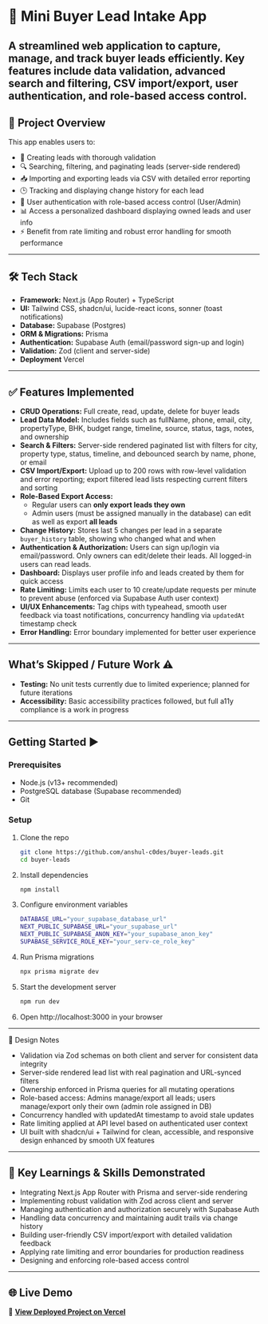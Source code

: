 # 🚀 Mini Buyer Lead Intake App

A streamlined web application to capture, manage, and track buyer leads efficiently. Key features include data validation, advanced search and filtering, CSV import/export, user authentication, and role-based access control.
---

## 📝 Project Overview

This app enables users to:

- 🚩 Creating leads with thorough validation
- 🔍 Searching, filtering, and paginating leads (server-side rendered)
- 📥 Importing and exporting leads via CSV with detailed error reporting
- 🕒 Tracking and displaying change history for each lead
- 🔐 User authentication with role-based access control (User/Admin)
- 📊 Access a personalized dashboard displaying owned leads and user info
- ⚡ Benefit from rate limiting and robust error handling for smooth performance

---

## 🛠️ Tech Stack

- **Framework:** Next.js (App Router) + TypeScript  
- **UI:** Tailwind CSS, shadcn/ui, lucide-react icons, sonner (toast notifications)  
- **Database:** Supabase (Postgres)  
- **ORM & Migrations:** Prisma  
- **Authentication:** Supabase Auth (email/password sign-up and login)  
- **Validation:** Zod (client and server-side)  
- **Deployment** Vercel

---

## ✅ Features Implemented

- **CRUD Operations:** Full create, read, update, delete for buyer leads  
- **Lead Data Model:** Includes fields such as fullName, phone, email, city, propertyType, BHK, budget range, timeline, source, status, tags, notes, and ownership  
- **Search & Filters:** Server-side rendered paginated list with filters for city, property type, status, timeline, and debounced search by name, phone, or email  
- **CSV Import/Export:** Upload up to 200 rows with row-level validation and error reporting; export filtered lead lists respecting current filters and sorting  
- **Role-Based Export Access:**  
  - Regular users can **only export leads they own**  
  - Admin users (must be assigned manually in the database) can edit as well as export **all leads**
- **Change History:** Stores last 5 changes per lead in a separate `buyer_history` table, showing who changed what and when  
- **Authentication & Authorization:** Users can sign up/login via email/password. Only owners can edit/delete their leads. All logged-in users can read leads.  
- **Dashboard:** Displays user profile info and leads created by them for quick access  
- **Rate Limiting:** Limits each user to 10 create/update requests per minute to prevent abuse (enforced via Supabase Auth user context)  
- **UI/UX Enhancements:** Tag chips with typeahead, smooth user feedback via toast notifications, concurrency handling via `updatedAt` timestamp check  
- **Error Handling:** Error boundary implemented for better user experience  

---

## What’s Skipped / Future Work ⚠️

- **Testing:** No unit tests currently due to limited experience; planned for future iterations  
- **Accessibility:** Basic accessibility practices followed, but full a11y compliance is a work in progress  

---

## Getting Started ▶️

### Prerequisites

- Node.js (v13+ recommended)  
- PostgreSQL database (Supabase recommended)  
- Git  

### Setup

1. Clone the repo  
   ```bash
   git clone https://github.com/anshul-c0des/buyer-leads.git
   cd buyer-leads
   ```
2. Install dependencies
   ```bash
   npm install
   ```
3. Configure environment variables
   ```bash
   DATABASE_URL="your_supabase_database_url"
   NEXT_PUBLIC_SUPABASE_URL="your_supabase_url"
   NEXT_PUBLIC_SUPABASE_ANON_KEY="your_supabase_anon_key"
   SUPABASE_SERVICE_ROLE_KEY="your_serv-ce_role_key"
   ```
4. Run Prisma migrations
   ```bash
   npx prisma migrate dev
   ```
5. Start the development server
   ```bash
   npm run dev
   ```
6. Open http://localhost:3000 in your browser

---

🧠 Design Notes

-  Validation via Zod schemas on both client and server for consistent data integrity
-  Server-side rendered lead list with real pagination and URL-synced filters
-  Ownership enforced in Prisma queries for all mutating operations
-  Role-based access: Admins manage/export all leads; users manage/export only their own (admin role assigned in DB)
-  Concurrency handled with updatedAt timestamp to avoid stale updates
-  Rate limiting applied at API level based on authenticated user context
-  UI built with shadcn/ui + Tailwind for clean, accessible, and responsive design enhanced by smooth UX features

 ---

## 🌟 Key Learnings & Skills Demonstrated

-  Integrating Next.js App Router with Prisma and server-side rendering
-  Implementing robust validation with Zod across client and server
-  Managing authentication and authorization securely with Supabase Auth
-  Handling data concurrency and maintaining audit trails via change history
-  Building user-friendly CSV import/export with detailed validation feedback
-  Applying rate limiting and error boundaries for production readiness
-  Designing and enforcing role-based access control

---

## 🌐 Live Demo

🔗 **[View Deployed Project on Vercel](https://buyer-leads-gamma.vercel.app/buyers)** 
